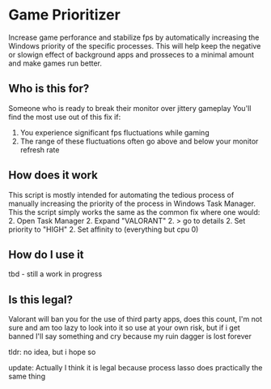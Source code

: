 # Game Prioritizer

Increase game perforance and stabilize fps by automatically increasing the Windows priority of the specific processes. This will help keep the negative or slowign effect of background apps and prosseces to a minimal amount and make games run better.

## Who is this for?
Someone who is ready to break their monitor over jittery gameplay
You'll find the most use out of this fix if:
1. You experience significant fps fluctuations while gaming
1. The range of these fluctuations often go above and below your monitor refresh rate

## How does it work
This script is mostly intended for automating the tedious process of manually increasing the priority of the process in Windows Task Manager. This the script simply works the same as the common fix where one would:
2. Open Task Manager
2. Expand "VALORANT"
2. > go to details
2. Set priority to "HIGH"
2. Set affinity to (everything but cpu 0) 

## How do I use it
tbd - still a work in progress

## Is this legal?

Valorant will ban you for the use of third party apps, does this count, I'm not sure and am too lazy to look into it so use at your own risk, but if i get banned I'll say something and cry because my ruin dagger is lost forever

tldr: no idea, but i hope so

update: Actually I think it is legal because process lasso does practically the same thing